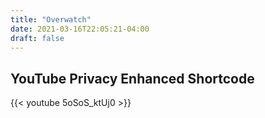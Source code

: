 ```yaml
---
title: "Overwatch"
date: 2021-03-16T22:05:21-04:00
draft: false
---
```


## YouTube Privacy Enhanced Shortcode

{{< youtube 5oSoS_ktUj0 >}}

<br>